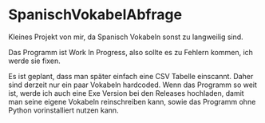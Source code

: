 # SpanischVokabelAbfrage
Kleines Projekt von mir, da Spanisch Vokabeln sonst zu langweilig sind.

Das Programm ist Work In Progress, also sollte es zu Fehlern kommen, ich werde sie fixen.

Es ist geplant, dass man später einfach eine CSV Tabelle einscannt. Daher sind derzeit nur ein paar Vokabeln hardcoded.
Wenn das Programm so weit ist, werde ich auch eine Exe Version bei den Releases hochladen, damit man seine eigene Vokabeln reinschreiben kann, sowie das Programm ohne Python vorinstalliert nutzen kann.


